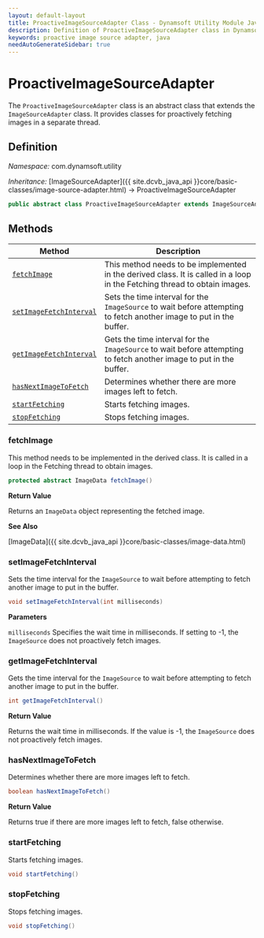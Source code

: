 ```yaml
---
layout: default-layout
title: ProactiveImageSourceAdapter Class - Dynamsoft Utility Module Java Edition API Reference
description: Definition of ProactiveImageSourceAdapter class in Dynamsoft Utility Module Java Edition.
keywords: proactive image source adapter, java
needAutoGenerateSidebar: true
---
```


# ProactiveImageSourceAdapter

The `ProactiveImageSourceAdapter` class is an abstract class that extends the `ImageSourceAdapter` class. It provides classes for proactively fetching images in a separate thread.

## Definition

*Namespace:* com.dynamsoft.utility

*Inheritance:* [ImageSourceAdapter]({{ site.dcvb_java_api }}core/basic-classes/image-source-adapter.html) -> ProactiveImageSourceAdapter

```java
public abstract class ProactiveImageSourceAdapter extends ImageSourceAdapter
```

## Methods

| Method               | Description |
|----------------------|-------------|
| [`fetchImage`](#fetchimage) | This method needs to be implemented in the derived class. It is called in a loop in the Fetching thread to obtain images.|
| [`setImageFetchInterval`](#setimagefetchinterval) | Sets the time interval for the `ImageSource` to wait before attempting to fetch another image to put in the buffer. |
| [`getImageFetchInterval`](#getimagefetchinterval) | Gets the time interval for the `ImageSource` to wait before attempting to fetch another image to put in the buffer. |
| [`hasNextImageToFetch`](#hasnextimagetofetch) | Determines whether there are more images left to fetch. |
| [`startFetching`](#startfetching) | Starts fetching images. |
| [`stopFetching`](#stopfetching) | Stops fetching images. |

### fetchImage

This method needs to be implemented in the derived class. It is called in a loop in the Fetching thread to obtain images.

```java
protected abstract ImageData fetchImage()
```

**Return Value**

Returns an `ImageData` object representing the fetched image.

**See Also**

[ImageData]({{ site.dcvb_java_api }}core/basic-classes/image-data.html)

### setImageFetchInterval

Sets the time interval for the `ImageSource` to wait before attempting to fetch another image to put in the buffer.

```java
void setImageFetchInterval(int milliseconds)
```

**Parameters**

`milliseconds` Specifies the wait time in milliseconds. If setting to -1, the `ImageSource` does not proactively fetch images.

### getImageFetchInterval

Gets the time interval for the `ImageSource` to wait before attempting to fetch another image to put in the buffer.

```java
int getImageFetchInterval()
```

**Return Value**

Returns the wait time in milliseconds. If the value is -1, the `ImageSource` does not proactively fetch images.

### hasNextImageToFetch

Determines whether there are more images left to fetch.

```java
boolean hasNextImageToFetch()
```

**Return Value**

Returns true if there are more images left to fetch, false otherwise.

### startFetching

Starts fetching images.

```java
void startFetching()
```

### stopFetching

Stops fetching images.

```java
void stopFetching()
```
